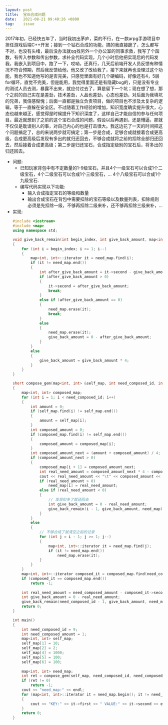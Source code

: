 ```yaml
---
layout: post
title:  宝石合成问题
date:   2021-08-21 09:40:26 +0800
tag:    issue
---
```


2017年初，已经快五年了，当时我初出茅庐，菜的不行，在一款arpg手游项目中担任游戏后端C++开发；接到一个钻石合成的功能，搞的我直接跪了，怎么都写不对，也没有头绪，最后没办法就qq找另外一个办公室的同事求救，我写了个函数，有传入参数和传出参数，求补全代码实现，几个小时后他把实现后的代码发我，我嵌入到项目中，跑了一下，哎呦，还真行，几天后前端开发人员反馈有种情况不符合预期，然后我反馈给他，他又改了改给我了，接下来就再也没理过这个功能，我也不知道他写的是否完美，只感觉里面有好几个硬编码，好像还有4，5层for循环，直觉不完美，但是能用，我觉得里面还是有隐藏bug的，只是没有专业的测试人员去测，暴露不出来，就应付过去了，算是留下一个坑；现在想了想，那个之前的自己实在是差劲，技术差劲，人品也差劲，心态也差劲，对后面为我填坑的兄弟，我倍感惭愧；后面一直都是独立负责项目，做的项目也不涉及太复杂的逻辑，等于一直躲在安全区。不过随着工作经验的增加，知识宽度确实提升很大，心态也越来越正，感觉得是时候提升下知识深度了，这样自己才能自信的参与任何项目。最近就想到了之前的这个宝石合成的问题，假设以后再遇到，还是懵逼，那就不仅仅是耽误别人的事，对自己内心的也是打击很大。我这边花了一天的时间把这个问题搞定了，总的来说两步就可搞定；第一步是合成，足够合成就接着合成更高级，合成更高级后发现有多出的就归还回去，不够合成就将之前的扣除全部归还回去，然后接着合成更高级；第二步是归还宝石，合成指定级别的宝石后，将多出的归还回去。

- 问题:
    - 已知玩家背包中有不定数量的1-9级宝石，并且4个一级宝石可以合成1个二级宝石，4个二级宝石可以合成1个三级宝石，... 4个八级宝石可以合成1个九级宝石.
    - 编写代码实现以下功能:
        - 输入合成指定宝石的等级和数量
        - 输出合成宝石在背包中需要扣除的宝石等级以及数量列表，扣除规则必须是先扣除一级，不够再扣除二级来补，还不够再扣除三级来补，...
- 实现:
    ```c++
    #include <iostream>
    #include <map>
    using namespace std;

    void give_back_remain(int begin_index, int give_back_amount, map<int, int> &need_map)
    {
        for (int i = begin_index; i >= 1; i--)
        {
            map<int, int>::iterator it = need_map.find(i);
            if (it != need_map.end())
            {
                int after_give_back_amount = it->second - give_back_amount * 4;
                if (after_give_back_amount > 0)
                {
                    it->second = after_give_back_amount;
                    break;
                }
                else if (after_give_back_amount == 0)
                {
                    need_map.erase(it);
                    break;
                }
                else
                {
                    need_map.erase(it);
                    give_back_amount = 0 - after_give_back_amount;
                }
            }
            else
            {
                give_back_amount = give_back_amount * 4;
            }
        }
    }

    short compose_gem(map<int, int> &self_map, int need_composed_id, int need_composed_amount, map<int, int> &need_map)
    {
        map<int, int> composed_map;
        for (int i = 1; i < need_composed_id; i++)
        {
            int amount = 0;
            if (self_map.find(i) != self_map.end())
            {
                amount = self_map[i];
            }
            int composed_amount = 0;
            if (composed_map.find(i) != self_map.end())
            {
                composed_amount = composed_map[i];
            }
            int composed_amount_next = (amount + composed_amount) / 4;
            if (composed_amount_next > 0)
            {
                composed_map[i + 1] = composed_amount_next;
                int real_need_amount = composed_amount_next * 4 - composed_amount;
                cout << real_need_amount << "\t" << composed_amount << endl;
                if (real_need_amount > 0)
                    need_map[i] = real_need_amount;
                else if (real_need_amount < 0)
                {
                    // 发现扣多了就还回去
                    int give_back_amount = 0 - real_need_amount;
                    give_back_remain(i - 1, give_back_amount, need_map);
                }
            }
            else
            {
                // 不够合成了就清空之前的记录
                for (int j = i - 1; j >= 1; j--)
                {
                    map<int, int>::iterator it = need_map.find(j);
                    if (it != need_map.end())
                        need_map.erase(it);
                }
            }
        }
        map<int, int>::iterator composed_it = composed_map.find(need_composed_id);
        if (composed_it == composed_map.end())
            return -1;
            
        int real_need_amount = need_composed_amount - composed_it->second; 
        int give_back_amount = 0 - real_need_amount;
        give_back_remain(need_composed_id - 1, give_back_amount, need_map);
        return 0;
    }

    int main()
    {
        int need_composed_id = 9;
        int need_composed_amount = 1;
        map<int, int> self_map;
        self_map[1] = 10;
        self_map[2] = 2;
        self_map[4] = 1000;
        self_map[5] = 100;
        self_map[6] = 100;
        
        map<int, int> need_map;
        int ret = compose_gem(self_map, need_composed_id, need_composed_amount, need_map);
        if (ret != 0)
            return -1;
        cout << "need_map:" << endl;
        for (map<int, int>::iterator it = need_map.begin(); it != need_map.end(); it++)
        {
            cout << "KEY:" << it->first << " VALUE:" << it->second << endl;
        }
        return 0;
    }
    ```